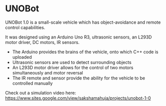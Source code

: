 # UNOBot

UNOBot 1.0 is a small-scale vehicle which has object-avoidance and remote control capabilities.

It was designed using an Arduino Uno R3, ultrasonic sensors, an L293D motor driver, DC motors, IR sensors.

- The Arduino provides the brains of the vehicle, onto which C++ code is uploaded
- Ultrasonic sensors are used to detect surrounding objects
- An L293D motor driver allows for the control of two motors simultaneously and motor reversal
- The IR remote and sensor provide the ability for the vehicle to be controlled manually

Check out a simulation video here: https://www.sites.google.com/view/sakshamahuja/projects/unobot-1-0
